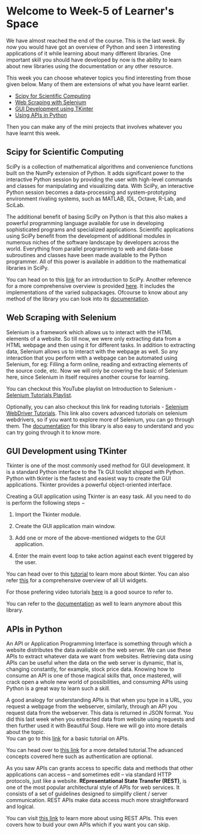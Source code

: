 # Welcome to Week-5 of Learner's Space
We have almost reached the end of the course. This is the last week. By now you would have got an overview of Python and seen 3 interesting applications of it
while learning about many different libraries. One important skill you should have developed by now is the ability to learn about new libraries using the 
documentation or any other resource. 

This week you can choose whatever topics you find interesting from those given below. Many of them are extensions of what you have learnt earlier.

- [Scipy for Scientific Computing](#Scipy-for-Scientific-Computing)
- [Web Scraping with Selenium](#Web-Scraping-with-Selenium)
- [GUI Development using TKinter](#GUI-Development-using-TKinter)
- [Using APIs in Python](#APIs-in-Python)

Then you can make any of the mini projects that involves whatever you have learnt this week.

## Scipy for Scientific Computing

SciPy is a collection of mathematical algorithms and convenience functions built on the NumPy extension of Python. It adds significant power to the interactive Python session by providing the user with high-level commands and classes for manipulating and visualizing data. With SciPy, an interactive Python session becomes a data-processing and system-prototyping environment rivaling systems, such as MATLAB, IDL, Octave, R-Lab, and SciLab.

The additional benefit of basing SciPy on Python is that this also makes a powerful programming language available for use in developing sophisticated programs and specialized applications. Scientific applications using SciPy benefit from the development of additional modules in numerous niches of the software landscape by developers across the world. Everything from parallel programming to web and data-base subroutines and classes have been made available to the Python programmer. All of this power is available in addition to the mathematical libraries in SciPy.

You can head on to this [link](https://www.edureka.co/blog/scipy-tutorial/) for an introduction to SciPy. Another reference for a more comprehensive overview is provided [here](https://www.tutorialspoint.com/scipy/scipy_quick_guide.htm). It includes the implementations of the varied subpackages. Ofcourse to know about any method of the library you can look into its [documentation](https://docs.scipy.org/doc/scipy/reference/).

## Web Scraping with Selenium

Selenium is a framework which allows us to interact with the HTML elements of a website. So till now, we were only extracting data from a HTML webpage and then using it for different tasks. In addition to extracting data, Selenium allows us to interact with the webpage as well. So any interaction that you perform with a webpage can be automated using Selenium, for eg: Filling a form online, reading and extracting elements of the source code, etc. Now we will only be covering the basic of Selenium here, since Selenium in itself requires another course for learning.

You can checkout this YouTube playlist on Introduction to Selenium - [Selenium Tutorials Playlist](https://www.youtube.com/playlist?list=PLzMcBGfZo4-n40rB1XaJ0ak1bemvlqumQ).

Optionally, you can also checkout this link for reading tutorials - [Selenium WebDriver Tutorials](https://www.guru99.com/selenium-tutorial.html). This link also covers advanced tutorials on selenium webdrivers, so if you want to explore more of Selenium, you can go through them.
The [documentation](https://www.selenium.dev/documentation/en/getting_started/) for this library is also easy to understand and you can try going through it to know more.

## GUI Development using TKinter
Tkinter is one of the most commonly used method for GUI development. It is a standard Python interface to the Tk GUI toolkit shipped with Python. Python with tkinter is the fastest and easiest way to create the GUI applications. Tkinter provides a powerful object-oriented interface.

Creating a GUI application using Tkinter is an easy task. All you need to do is perform the following steps −

1. Import the Tkinter module.

2. Create the GUI application main window.

3. Add one or more of the above-mentioned widgets to the GUI application.

4. Enter the main event loop to take action against each event triggered by the user.

You can head over to this [tutorial](https://www.geeksforgeeks.org/python-tkinter-tutorial/) to learn more about tkinter. You can also refer [this](https://www.javatpoint.com/python-tkinter) for a comprehensive overview of all UI widgets.

For those prefering video tutorials [here](https://www.youtube.com/watch?v=VMP1oQOxfM0) is a good source to refer to.

You can refer to the [documentation](https://docs.python.org/3/library/tk.html) as well to learn anymore about this library.

## APIs in Python
An API or Application Programming Interface is something through which a website distributes the data avaliable on the web server. We can use these APIs to extract whatever data we want from websites. Retrieving data using APIs can be useful when the data on the web server is dynamic, that is, changing constantly, for example, stock price data. Knowing how to consume an API is one of those magical skills that, once mastered, will crack open a whole new world of possibilities, and consuming APIs using Python is a great way to learn such a skill.

A good analogy for understanding APIs is that when you type in a URL, you request a webpage from the webserver, similarly, through an API you request data from the webserver. This data is returned in JSON format. You did this last week when you extracted data from website using requests and then further used it with Beautiful Soup. Here we will go into more details about the topic.  
You can go to this [link](https://www.dataquest.io/blog/python-api-tutorial/) for a basic tutorial on APIs.  

You can head over to [this link](https://realpython.com/python-api/) for a more detailed tutorial.The advanced concepts covered here such as authentication are optional. 

As you saw APIs can grants access to specific data and methods that other applications can access – and sometimes edit – via standard HTTP protocols, just like a website. **REpresentational State Transfer (REST)**, is one of the most popular architectural style of APIs for web services. It consists of a set of guidelines designed to simplify client / server communication. REST APIs make data access much more straightforward and logical.

You can visit [this link](https://realpython.com/api-integration-in-python/) to learn more about using REST APIs. This even covers how to buid your own APIs which if you want you can skip.

